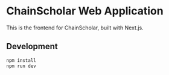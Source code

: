 # ChainScholar Web Application

This is the frontend for ChainScholar, built with Next.js.

## Development

```bash
npm install
npm run dev
```
